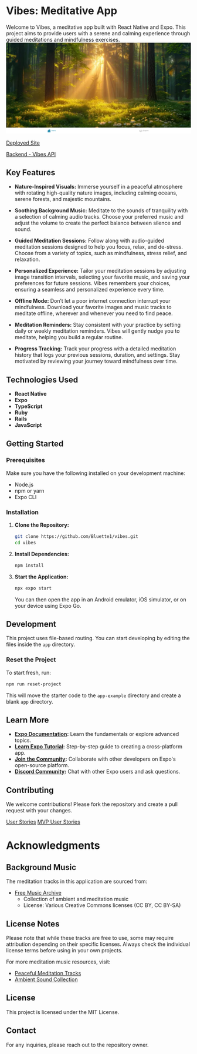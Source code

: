 # Vibes: Meditative App

Welcome to Vibes, a meditative app built with React Native and Expo. This project aims to provide users with a serene and calming experience through guided meditations and mindfulness exercises.
![Screenshot Vibes App](./assets/screenshot-vibes-home-page.png)

[Deployed Site](https://brown-lurleen-15.tiiny.site/)

[Backend - Vibes API](https://github.com/Bluette1/vibes-api)

## Key Features

- **Nature-Inspired Visuals:** Immerse yourself in a peaceful atmosphere with rotating high-quality nature images, including calming oceans, serene forests, and majestic mountains.

- **Soothing Background Music:** Meditate to the sounds of tranquility with a selection of calming audio tracks. Choose your preferred music and adjust the volume to create the perfect balance between silence and sound.

- **Guided Meditation Sessions:** Follow along with audio-guided meditation sessions designed to help you focus, relax, and de-stress. Choose from a variety of topics, such as mindfulness, stress relief, and relaxation.

- **Personalized Experience:** Tailor your meditation sessions by adjusting image transition intervals, selecting your favorite music, and saving your preferences for future sessions. Vibes remembers your choices, ensuring a seamless and personalized experience every time.

- **Offline Mode:** Don’t let a poor internet connection interrupt your mindfulness. Download your favorite images and music tracks to meditate offline, wherever and whenever you need to find peace.

- **Meditation Reminders:** Stay consistent with your practice by setting daily or weekly meditation reminders. Vibes will gently nudge you to meditate, helping you build a regular routine.

- **Progress Tracking:** Track your progress with a detailed meditation history that logs your previous sessions, duration, and settings. Stay motivated by reviewing your journey toward mindfulness over time.

## Technologies Used

- **React Native**
- **Expo**
- **TypeScript**
- **Ruby**
- **Rails**
- **JavaScript**

## Getting Started

### Prerequisites

Make sure you have the following installed on your development machine:

- Node.js
- npm or yarn
- Expo CLI

### Installation

1. **Clone the Repository:**

   ```bash
   git clone https://github.com/Bluette1/vibes.git
   cd vibes
   ```

2. **Install Dependencies:**

   ```bash
   npm install
   ```

3. **Start the Application:**

   ```bash
   npx expo start
   ```

   You can then open the app in an Android emulator, iOS simulator, or on your device using Expo Go.

## Development

This project uses file-based routing. You can start developing by editing the files inside the `app` directory.

### Reset the Project

To start fresh, run:

```bash
npm run reset-project
```

This will move the starter code to the `app-example` directory and create a blank `app` directory.

## Learn More

- **[Expo Documentation](https://docs.expo.dev/):** Learn the fundamentals or explore advanced topics.
- **[Learn Expo Tutorial](https://docs.expo.dev/tutorial/introduction/):** Step-by-step guide to creating a cross-platform app.
- **[Join the Community](https://github.com/expo/expo):** Collaborate with other developers on Expo's open-source platform.
- **[Discord Community](https://discord.gg/expo):** Chat with other Expo users and ask questions.

## Contributing

We welcome contributions! Please fork the repository and create a pull request with your changes.

[User Stories](https://www.notion.so/User-Stories-Vibes-11fe6a4d98f280c98b15d37c90890c0e)
[MVP User Stories](https://www.notion.so/MVP-User-Stories-Vibes-11fe6a4d98f2807cb1eccc3d0d54eba6?pvs=4)

# Acknowledgments

## Background Music

The meditation tracks in this application are sourced from:

- [Free Music Archive](https://freemusicarchive.org/)
  - Collection of ambient and meditation music
  - License: Various Creative Commons licenses (CC BY, CC BY-SA)

## License Notes

Please note that while these tracks are free to use, some may require attribution depending on their specific licenses. Always check the individual license terms before using in your own projects.

For more meditation music resources, visit:

- [Peaceful Meditation Tracks](https://freemusicarchive.org/genre/Ambient)
- [Ambient Sound Collection](https://pixabay.com/music/search/meditation/)

## License

This project is licensed under the MIT License.

## Contact

For any inquiries, please reach out to the repository owner.
